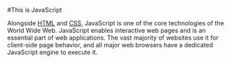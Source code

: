 #This is JavaScript

Alongside [HTML](/wiki/HTML) and [CSS](/wiki/CSS), JavaScript is one of the core technologies of the World Wide Web. JavaScript enables interactive web pages and is an essential part of web applications. The vast majority of websites use it for client-side page behavior, and all major web browsers have a dedicated JavaScript engine to execute it. 

